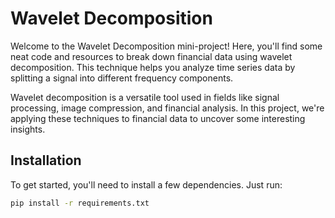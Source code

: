 # Wavelet Decomposition
Welcome to the Wavelet Decomposition mini-project! Here, you'll find some neat code and resources to break down financial data using wavelet decomposition. This technique helps you analyze time series data by splitting a signal into different frequency components.

Wavelet decomposition is a versatile tool used in fields like signal processing, image compression, and financial analysis. In this project, we're applying these techniques to financial data to uncover some interesting insights.

## Installation
To get started, you'll need to install a few dependencies. Just run:
```bash
pip install -r requirements.txt
```